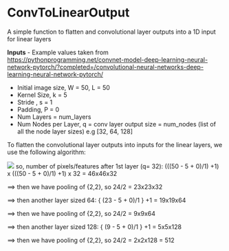 # ConvToLinearOutput
A simple function to flatten and convolutional layer outputs into a 1D input for linear layers 

**Inputs** - Example values taken from https://pythonprogramming.net/convnet-model-deep-learning-neural-network-pytorch/?completed=/convolutional-neural-networks-deep-learning-neural-network-pytorch/ 
- Initial image size, W = 50, L = 50
- Kernel Size, k = 5
- Stride , s = 1
- Padding, P = 0
- Num Layers = num_layers
- Num Nodes per Layer, q = conv layer output size = num_nodes (list of all the node layer sizes) e.g [32, 64, 128]


To flatten the convolutional layer outputs into inputs for the linear layers, we use the following algorithm:
       

<img src="https://render.githubusercontent.com/render/math?math=O = ({ \frac{(W - k + 2P)}{s} } + 1) *({ \frac{(L - k + 2P)}{s} } + 1)* q">
so, number of pixels/features after 1st layer (q= 32): (((50 - 5 + 0)/1) +1) x (((50 - 5 + 0)/1) +1) x 32 = 46x46x32

==> then we have pooling of {2,2}, so 24/2 = 23x23x32

==> then another layer sized 64: { (23 - 5 + 0)/1 } +1 = 19x19x64

==> then we have pooling of {2,2}, so 24/2 = 9x9x64

==> then another layer sized 128: { (9 - 5 + 0)/1 } +1 = 5x5x128

==> then we have pooling of {2,2}, so 24/2 = 2x2x128 = 512


